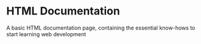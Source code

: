 # HTML Documentation

A basic HTML documentation page, containing the essential know-hows to start learning web development
